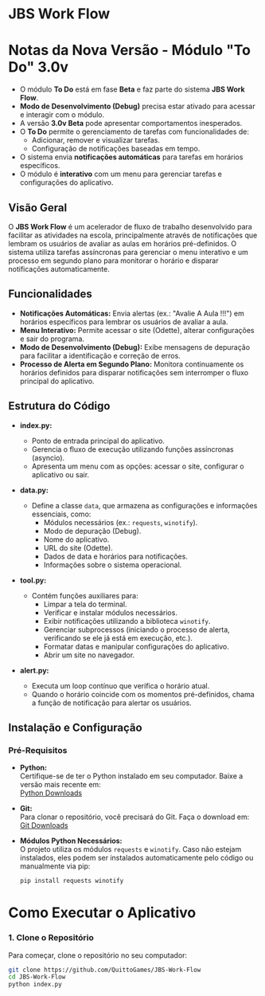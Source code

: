 # JBS Work Flow


# Notas da Nova Versão - Módulo "To Do" 3.0v 

- O módulo **To Do** está em fase **Beta** e faz parte do sistema **JBS Work Flow**.
- **Modo de Desenvolvimento (Debug)** precisa estar ativado para acessar e interagir com o módulo.
- A versão **3.0v Beta** pode apresentar comportamentos inesperados.
- O **To Do** permite o gerenciamento de tarefas com funcionalidades de:
  - Adicionar, remover e visualizar tarefas.
  - Configuração de notificações baseadas em tempo.
- O sistema envia **notificações automáticas** para tarefas em horários específicos.
- O módulo é **interativo** com um menu para gerenciar tarefas e configurações do aplicativo.


## Visão Geral

O **JBS Work Flow** é um acelerador de fluxo de trabalho desenvolvido para facilitar as atividades na escola, principalmente através de notificações que lembram os usuários de avaliar as aulas em horários pré-definidos. O sistema utiliza tarefas assíncronas para gerenciar o menu interativo e um processo em segundo plano para monitorar o horário e disparar notificações automaticamente.

## Funcionalidades

- **Notificações Automáticas:** Envia alertas (ex.: "Avalie A Aula !!!") em horários específicos para lembrar os usuários de avaliar a aula.
- **Menu Interativo:** Permite acessar o site (Odette), alterar configurações e sair do programa.
- **Modo de Desenvolvimento (Debug):** Exibe mensagens de depuração para facilitar a identificação e correção de erros.
- **Processo de Alerta em Segundo Plano:** Monitora continuamente os horários definidos para disparar notificações sem interromper o fluxo principal do aplicativo.

## Estrutura do Código

- **index.py:**  
  - Ponto de entrada principal do aplicativo.
  - Gerencia o fluxo de execução utilizando funções assíncronas (asyncio).
  - Apresenta um menu com as opções: acessar o site, configurar o aplicativo ou sair.

- **data.py:**  
  - Define a classe `data`, que armazena as configurações e informações essenciais, como:
    - Módulos necessários (ex.: `requests`, `winotify`).
    - Modo de depuração (Debug).
    - Nome do aplicativo.
    - URL do site (Odette).
    - Dados de data e horários para notificações.
    - Informações sobre o sistema operacional.

- **tool.py:**  
  - Contém funções auxiliares para:
    - Limpar a tela do terminal.
    - Verificar e instalar módulos necessários.
    - Exibir notificações utilizando a biblioteca `winotify`.
    - Gerenciar subprocessos (iniciando o processo de alerta, verificando se ele já está em execução, etc.).
    - Formatar datas e manipular configurações do aplicativo.
    - Abrir um site no navegador.

- **alert.py:**  
  - Executa um loop contínuo que verifica o horário atual.
  - Quando o horário coincide com os momentos pré-definidos, chama a função de notificação para alertar os usuários.

## Instalação e Configuração

### Pré-Requisitos

- **Python:**  
  Certifique-se de ter o Python instalado em seu computador. Baixe a versão mais recente em:  
  [Python Downloads](https://www.python.org/downloads/)

- **Git:**  
  Para clonar o repositório, você precisará do Git. Faça o download em:  
  [Git Downloads](https://git-scm.com/downloads)

- **Módulos Python Necessários:**  
  O projeto utiliza os módulos `requests` e `winotify`. Caso não estejam instalados, eles podem ser instalados automaticamente pelo código ou manualmente via pip:
  ```bash
  pip install requests winotify
# Como Executar o Aplicativo

### 1. Clone o Repositório
Para começar, clone o repositório no seu computador:
  ```bash
  git clone https://github.com/QuittoGames/JBS-Work-Flow
  cd JBS-Work-Flow
  python index.py
